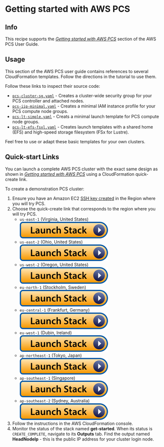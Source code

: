 # Getting started with AWS PCS

## Info

This recipe supports the [_Getting started with AWS PCS_](https://docs.aws.amazon.com/pcs/latest/userguide/getting-started.html) section of the AWS PCS User Guide. 

## Usage

This section of the AWS PCS user guide contains references to several CloudFormation templates. Follow the directions in the tutorial to use them. 

Follow these links to inspect their source code:
* [`pcs-cluster-sg.yaml`](assets/pcs-cluster-sg.yaml) - Creates a cluster-wide security group for your PCS controller and attached nodes.
* [`pcs-iip-minimal.yaml`](assets/pcs-iip-minimal.yaml) - Creates a minimal IAM instance profile for your PCS compute node groups.
* [`pcs-lt-simple.yaml`](assets/pcs-lt-simple.yaml) - Creats a minimal launch template for PCS compute node groups.
* [`pcs-lt-efs-fsxl.yaml`](assets/pcs-lt-efs-fsxl.yaml) - Creates launch templates with a shared home (EFS) and high-speed storage filesystem (FSx for Lustre).

Feel free to use or adapt these basic templates for your own clusters.

## Quick-start Links

You can launch a complete AWS PCS cluster with the exact same design as shown in [_Getting started with AWS PCS_](https://docs.aws.amazon.com/pcs/latest/userguide/getting-started.html) using a CloudFormation quick-create link. 

To create a demonstration PCS cluster:
1. Ensure you have an Amazon EC2 [SSH key created](https://docs.aws.amazon.com/AWSEC2/latest/UserGuide/create-key-pairs.html#having-ec2-create-your-key-pair) in the Region where you will try PCS.
2. Choose the quick-create link that corresponds to the region where you will try PCS. 
    * `us-east-1` (Virginia, United States) [![Launch](../../../docs/media/launch-stack.svg)](https://console.aws.amazon.com/cloudformation/home?region=us-east-1#/stacks/create/review?stackName=get-started&templateURL=https://aws-hpc-recipes-dev.s3.us-east-1.amazonaws.com/cfn/recipes/pcs/getting_started/assets/cluster.yaml&param_HpcRecipesS3Bucket=aws-hpc-recipes-dev&param_HpcRecipesBranch=cfn&param_ClientIpCidr=0.0.0.0%2F0)
    * `us-east-2` (Ohio, United States) [![Launch](../../../docs/media/launch-stack.svg)](https://console.aws.amazon.com/cloudformation/home?region=us-east-2#/stacks/create/review?stackName=get-started&templateURL=https://aws-hpc-recipes-dev.s3.us-east-1.amazonaws.com/cfn/recipes/pcs/getting_started/assets/cluster.yaml&param_HpcRecipesS3Bucket=aws-hpc-recipes-dev&param_HpcRecipesBranch=cfn&param_ClientIpCidr=0.0.0.0%2F0)
    * `us-west-2` (Oregon, United States) [![Launch](../../../docs/media/launch-stack.svg)](https://console.aws.amazon.com/cloudformation/home?region=us-west-2#/stacks/create/review?stackName=get-started&templateURL=https://aws-hpc-recipes-dev.s3.us-east-1.amazonaws.com/cfn/recipes/pcs/getting_started/assets/cluster.yaml&param_HpcRecipesS3Bucket=aws-hpc-recipes-dev&param_HpcRecipesBranch=cfn&param_ClientIpCidr=0.0.0.0%2F0)
    * `eu-north-1` (Stockholm, Sweden) ![Launch](../../../docs/media/launch-stack.svg)
    * `eu-central-1` (Frankfurt, Germany) ![Launch](../../../docs/media/launch-stack.svg)
    * `eu-west-1` (Dubin, Ireland) ![Launch](../../../docs/media/launch-stack.svg)
    * `ap-northeast-1` (Tokyo, Japan) ![Launch](../../../docs/media/launch-stack.svg)
    * `ap-southeast-1` (Singapore) ![Launch](../../../docs/media/launch-stack.svg)
    * `ap-southeast-2` (Sydney, Australia) ![Launch](../../../docs/media/launch-stack.svg)
3. Follow the instructions in the AWS CloudFormation console.
4. Monitor the status of the stack named **get-started**. When its status is `CREATE_COMPLETE`, navigate to its **Outputs** tab. Find the output named **HeadNodeIp** - this is the public IP address for your cluster login node.

